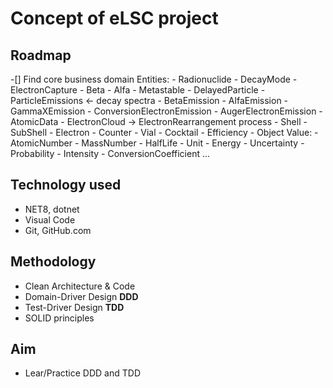 # Concept of eLSC project

## Roadmap

-[] Find core business domain
    Entities:
    - Radionuclide
    - DecayMode
      - ElectronCapture
      - Beta
      - Alfa
      - Metastable - DelayedParticle
    - ParticleEmissions <- decay spectra
      - BetaEmission
      - AlfaEmission
      - GammaXEmission
      - ConversionElectronEmission
      - AugerElectronEmission
    - AtomicData
    - ElectronCloud -> ElectronRearrangement process
      - Shell
      - SubShell
        - Electron
    - Counter
    - Vial
    - Cocktail
    - Efficiency
    - 
    Object Value:
    - AtomicNumber
    - MassNumber
    - HalfLife
    - Unit
    - Energy
    - Uncertainty
    - Probability
    - Intensity
    - ConversionCoefficient
...

## Technology used

- NET8, dotnet
- Visual Code
- Git, GitHub.com

## Methodology

- Clean Architecture & Code
- Domain-Driver Design **DDD**
- Test-Driver Design **TDD**
- SOLID principles

## Aim

- Lear/Practice DDD and TDD